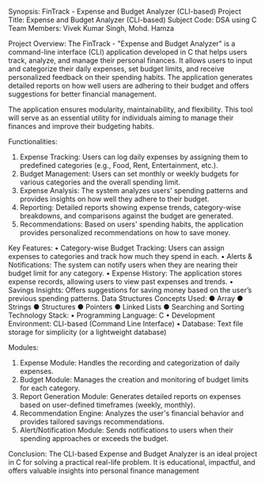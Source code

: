 Synopsis: FinTrack - Expense and Budget Analyzer (CLI-based)
Project Title: Expense and Budget Analyzer (CLI-based)
Subject Code: DSA using C
Team Members: Vivek Kumar Singh, Mohd. Hamza

Project Overview:
The FinTrack - "Expense and Budget Analyzer" is a command-line interface (CLI) application developed
in C that helps users track, analyze, and manage their personal finances. It allows users to input and
categorize their daily expenses, set budget limits, and receive personalized feedback on their spending habits.
The application generates detailed reports on how well users are adhering to their budget and offers
suggestions for better financial management.

The application ensures modularity, maintainability, and flexibility. This tool will serve as an essential utility
for individuals aiming to manage their finances and improve their budgeting habits.

Functionalities:
1. Expense Tracking:
Users can log daily expenses by assigning them to predefined categories (e.g., Food, Rent,
Entertainment, etc.).
2. Budget Management:
Users can set monthly or weekly budgets for various categories and the overall spending
limit.
3. Expense Analysis:
The system analyzes users' spending patterns and provides insights on how well they adhere to their
budget.
4. Reporting:
Detailed reports showing expense trends, category-wise breakdowns, and comparisons against the
budget are generated.
5. Recommendations:
Based on users' spending habits, the application provides personalized recommendations on how to
save money.

Key Features:
• Category-wise Budget Tracking: Users can assign expenses to categories and track how much they
spend in each.
• Alerts & Notifications: The system can notify users when they are nearing their budget limit for any
category.
• Expense History: The application stores expense records, allowing users to view past expenses and
trends.
• Savings Insights: Offers suggestions for saving money based on the user’s previous spending
patterns.
Data Structures Concepts Used:
● Array
● Strings
● Structures
● Pointers
● Linked Lists
● Searching and Sorting
Technology Stack:
• Programming Language: C
• Development Environment: CLI-based (Command Line Interface)
• Database: Text file storage for simplicity (or a lightweight database)

Modules:
1. Expense Module:
Handles the recording and categorization of daily expenses.
2. Budget Module:
Manages the creation and monitoring of budget limits for each category.
3. Report Generation Module:
Generates detailed reports on expenses based on user-defined timeframes (weekly, monthly).
4. Recommendation Engine:
Analyzes the user's financial behavior and provides tailored savings recommendations.
5. Alert/Notification Module:
Sends notifications to users when their spending approaches or exceeds the budget.

Conclusion:
The CLI-based Expense and Budget Analyzer is an ideal project in C for solving a practical real-life
problem. It is educational, impactful, and offers valuable insights into personal finance management